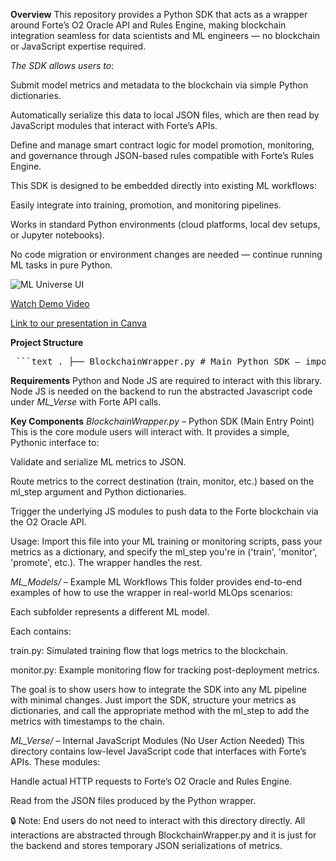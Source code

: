 **Overview**
This repository provides a Python SDK that acts as a wrapper around Forte’s O2 Oracle API and Rules Engine, making blockchain integration seamless for data scientists and ML engineers — no blockchain or JavaScript expertise required.

*The SDK allows users to*:

Submit model metrics and metadata to the blockchain via simple Python dictionaries.

Automatically serialize this data to local JSON files, which are then read by JavaScript modules that interact with Forte’s APIs.

Define and manage smart contract logic for model promotion, monitoring, and governance through JSON-based rules compatible with Forte’s Rules Engine.

This SDK is designed to be embedded directly into existing ML workflows:

Easily integrate into training, promotion, and monitoring pipelines.

Works in standard Python environments (cloud platforms, local dev setups, or Jupyter notebooks).

No code migration or environment changes are needed — continue running ML tasks in pure Python.

![ML Universe UI](https://drive.google.com/file/d/1vFoOssWfRkdpq3DM0ECy16n0K-uAan5R/view?usp=sharing)

[Watch Demo Video](https://drive.google.com/file/d/your-file-id/view)

[Link to our presentation in Canva](https://www.canva.com/design/DAGnhlJu3RY/EDm30vFwvf9E6uZmZzSOBw/edit?utm_content=DAGnhlJu3RY&utm_campaign=designshare&utm_medium=link2&utm_source=sharebutton)

**Project Structure**
<pre> ```text . ├── BlockchainWrapper.py # Main Python SDK – import this in ML code ├── ML_Models/ │ ├── model_1/ │ │ ├── train.py │ │ └── monitor.py │ ├── model_2/ │ │ ├── train.py │ │ └── monitor.py │ └── ... ├── ML_Verse/ │ └── ... # Low-level JavaScript modules for Forte API calls ├── scripts/ │ └── ... # (Optional) utility or execution scripts ├── docs/ │ └── ... # Diagrams, documentation, media assets ├── README.md └── requirements.txt ``` </pre>

**Requirements**
Python and Node JS are required to interact with this library. Node JS is needed on the backend to run the abstracted Javascript code under *ML_Verse* with Forte API calls.

**Key Components**
*BlockchainWrapper.py* – Python SDK (Main Entry Point)
This is the core module users will interact with. It provides a simple, Pythonic interface to:

Validate and serialize ML metrics to JSON.

Route metrics to the correct destination (train, monitor, etc.) based on the ml_step argument and Python dictionaries.

Trigger the underlying JS modules to push data to the Forte blockchain via the O2 Oracle API.

Usage:
Import this file into your ML training or monitoring scripts, pass your metrics as a dictionary, and specify the ml_step you're in ('train', 'monitor', 'promote', etc.). The wrapper handles the rest.

*ML_Models/* – Example ML Workflows
This folder provides end-to-end examples of how to use the wrapper in real-world MLOps scenarios:

Each subfolder represents a different ML model.

Each contains:

train.py: Simulated training flow that logs metrics to the blockchain.

monitor.py: Example monitoring flow for tracking post-deployment metrics.

The goal is to show users how to integrate the SDK into any ML pipeline with minimal changes. Just import the SDK, structure your metrics as dictionaries, and call the appropriate method with the ml_step to add the metrics with timestamps to the chain.

*ML_Verse/* – Internal JavaScript Modules (No User Action Needed)
This directory contains low-level JavaScript code that interfaces with Forte’s APIs. These modules:

Handle actual HTTP requests to Forte’s O2 Oracle and Rules Engine.

Read from the JSON files produced by the Python wrapper.

🔒 Note: End users do not need to interact with this directory directly. All interactions are abstracted through BlockchainWrapper.py and it is just for the backend and stores temporary JSON serializations of metrics.